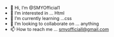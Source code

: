 - 👋 Hi, I’m @SMYOfficial1
- 👀 I’m interested in ... Html
- 🌱 I’m currently learning ...css 
- 💞️ I’m looking to collaborate on ... anything
- 📫 How to reach me ... smyofficiall@gmail.com

<!---
SMYOfficial1/SMYOfficial1 is a ✨ special ✨ repository because its `README.md` (this file) appears on your GitHub profile.
You can click the Preview link to take a look at your changes.
--->
